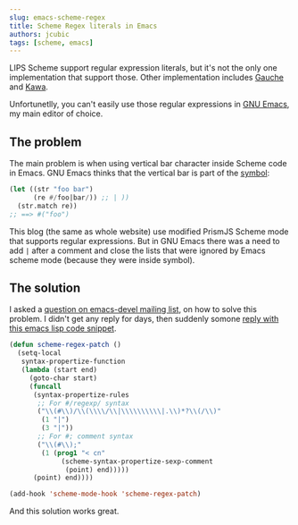 ```yaml
---
slug: emacs-scheme-regex
title: Scheme Regex literals in Emacs
authors: jcubic
tags: [scheme, emacs]
---
```


LIPS Scheme support regular expression literals, but it's not the only one implementation that
support those.  Other implementation includes [Gauche](https://practical-scheme.net/gauche/) and
[Kawa](https://www.gnu.org/software/kawa/index.html).

Unfortunetlly, you can't easily use those regular expressions in [GNU
Emacs](https://en.wikipedia.org/wiki/GNU_Emacs), my main editor of choice.

<!--truncate-->

## The problem

The main problem is when using vertical bar character inside Scheme code in Emacs. GNU Emacs thinks
that the vertical bar is part of the [symbol](/docs/scheme-intro/data-types#symbols):

```scheme
(let ((str "foo bar")
      (re #/foo|bar/)) ;; | ))
  (str.match re))
;; ==> #("foo")
```

This blog (the same as whole website) use modified PrismJS Scheme mode that supports regular
expressions. But in GNU Emacs there was a need to add `|` after a comment and close the lists that
were ignored by Emacs scheme mode (because they were inside symbol).

## The solution

I asked a [question on emacs-devel mailing
list](https://lists.gnu.org/archive/html/emacs-devel/2024-02/msg00896.html), on how to solve this
problem. I didn't get any reply for days, then suddenly somone [reply with this emacs lisp code
snippet](https://lists.gnu.org/archive/html/emacs-devel/2024-03/msg00282.html).

```lisp
(defun scheme-regex-patch ()
  (setq-local
   syntax-propertize-function
   (lambda (start end)
     (goto-char start)
     (funcall
      (syntax-propertize-rules
       ;; For #/regexp/ syntax
       ("\\(#\\)/\\(\\\\/\\|\\\\\\\\\\|.\\)*?\\(/\\)"
        (1 "|")
        (3 "|"))
       ;; For #; comment syntax
       ("\\(#\\);"
        (1 (prog1 "< cn"
             (scheme-syntax-propertize-sexp-comment
              (point) end)))))
      (point) end))))

(add-hook 'scheme-mode-hook 'scheme-regex-patch)
```

And this solution works great.
